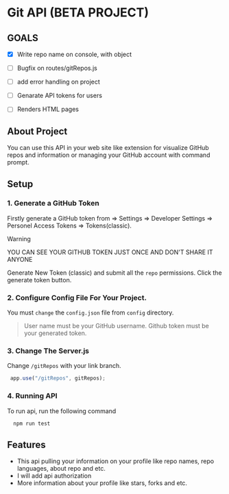 # Git API (BETA PROJECT)

## GOALS
- [x] Write repo name on console, with object
- [ ] Bugfix on routes/gitRepos.js
- [ ] add error handling on project
- [ ] Genarate API tokens for users
- [ ] Renders HTML pages


## About Project
You can use this API in your web site like extension for visualize GitHub repos and information or managing your GitHub account with command prompt.

## Setup

### 1. Generate a GitHub Token 
 Firstly generate a GitHub token from => Settings => Developer Settings => Personel Access Tokens => Tokens(classic).
 > [!Warning]
 > YOU CAN SEE YOUR GITHUB TOKEN JUST ONCE AND DON'T SHARE IT ANYONE

 Generate New Token (classic) and submit all the `repo` permissions.
 Click the generate token button.

### 2. Configure Config File For Your Project.
 You must `change` the `config.json` file from `config` directory.

 > User name must be your GitHub username.
 > Github token must be your generated token.

### 3. Change The Server.js
 Change `/gitRepos` with your link branch.

 ```node.js
  app.use("/gitRepos", gitRepos); 
 ```
### 4. Running API
To run api, run the following command

```bash
  npm run test
```

## Features
- This api pulling your information on your profile like repo names, repo languages, about repo and etc. 
- I will add api authorization
- More information about your profile like stars, forks and etc.
